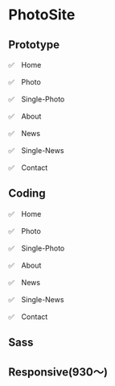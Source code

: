 # PhotoSite
## Prototype
✅　Home  

✅　Photo  

✅　Single-Photo  

✅　About  

✅　News  

✅　Single-News  

✅　Contact  

## Coding  
✅　Home  

✅　Photo

✅　Single-Photo  

✅　About 

✅　News  

✅　Single-News  

✅　Contact  

## Sass

## Responsive(930〜)  
